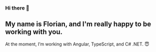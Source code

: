 ### Hi there 👋
## My name is Florian, and I'm really happy to be working with you.
At the moment, I’m working with Angular, TypeScript, and C# .NET.
😇
<!--
**LEGALOUDECFlorian/LEGALOUDECFlorian** is a ✨ _special_ ✨ repository because its `README.md` (this file) appears on your GitHub profile.

Here are some ideas to get you started:

- 🔭 I’m currently working on ...
- 🌱 I’m currently learning ...
- 👯 I’m looking to collaborate on ...
- 🤔 I’m looking for help with ...
- 💬 Ask me about ...
- 📫 How to reach me: ...
- 😄 Pronouns: ...
- ⚡ Fun fact: ...
-->
